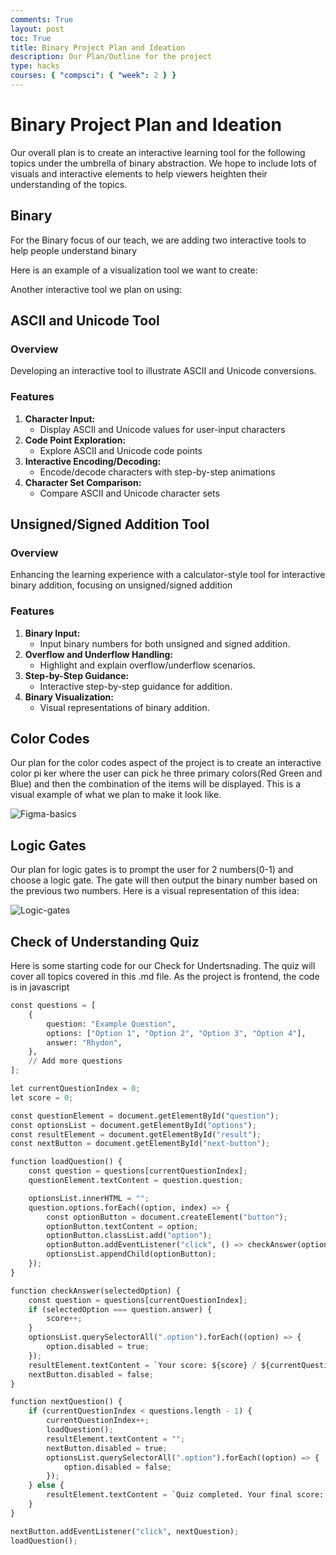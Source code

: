 ```yaml
---
comments: True
layout: post
toc: True
title: Binary Project Plan and Ideation
description: Our Plan/Outline for the project
type: hacks
courses: { "compsci": { "week": 2 } }
---
```


# Binary Project Plan and Ideation

Our overall plan is to create an interactive learning tool for the following topics under the umbrella of binary abstraction. We hope to include lots of visuals and interactive elements to help viewers heighten their understanding of the topics.

## Binary
For the Binary focus of our teach, we are adding two interactive tools to help people understand binary 

Here is an example of a visualization tool we want to create:

<!-- Binary Lightbulb Picture-->

Another interactive tool we plan on using:

<!-- Second Tool Picture -->


## ASCII and Unicode Tool

### Overview
Developing an interactive tool to illustrate ASCII and Unicode conversions.

### Features
1. **Character Input:**
   - Display ASCII and Unicode values for user-input characters
2. **Code Point Exploration:**
   - Explore ASCII and Unicode code points
3. **Interactive Encoding/Decoding:**
   - Encode/decode characters with step-by-step animations
4. **Character Set Comparison:**
   - Compare ASCII and Unicode character sets

<!-- pic -->

## Unsigned/Signed Addition Tool

### Overview
Enhancing the learning experience with a calculator-style tool for interactive binary addition, focusing on unsigned/signed addition

### Features
1. **Binary Input:**
   - Input binary numbers for both unsigned and signed addition.
2. **Overflow and Underflow Handling:**
   - Highlight and explain overflow/underflow scenarios.
3. **Step-by-Step Guidance:**
   - Interactive step-by-step guidance for addition.
4. **Binary Visualization:**
   - Visual representations of binary addition.

<!-- pic -->



## Color Codes

Our plan for the color codes aspect of the project is to create an interactive color pi
ker where the user can pick
he three primary colors(Red Green and Blue) and then the combination of the items will be displayed. This is a visual example of what we plan to make it look like.

<img src="https://i.ibb.co/PxM0rXY/Figma-basics.png" alt="Figma-basics">

## Logic Gates
Our plan for logic gates is to prompt the user for 2 numbers(0-1) and choose a logic gate. The gate will then output the binary number based on the previous two numbers. Here is a visual representation of this idea:

<img src="https://i.ibb.co/vPV4dKr/Screenshot-2023-11-15-at-10-38-24-AM.png" alt="Logic-gates">



## Check of Understanding Quiz

Here is some starting code for our Check for Undertsnading. The quiz will cover all topics covered in this .md file. As the project is frontend, the code is in javascript

```python
const questions = [
    {
        question: "Example Question",
        options: ["Option 1", "Option 2", "Option 3", "Option 4"],
        answer: "Rhydon",
    },
    // Add more questions
];

let currentQuestionIndex = 0;
let score = 0;

const questionElement = document.getElementById("question");
const optionsList = document.getElementById("options");
const resultElement = document.getElementById("result");
const nextButton = document.getElementById("next-button");

function loadQuestion() {
    const question = questions[currentQuestionIndex];
    questionElement.textContent = question.question;

    optionsList.innerHTML = "";
    question.options.forEach((option, index) => {
        const optionButton = document.createElement("button");
        optionButton.textContent = option;
        optionButton.classList.add("option");
        optionButton.addEventListener("click", () => checkAnswer(option));
        optionsList.appendChild(optionButton);
    });
}

function checkAnswer(selectedOption) {
    const question = questions[currentQuestionIndex];
    if (selectedOption === question.answer) {
        score++;
    }
    optionsList.querySelectorAll(".option").forEach((option) => {
        option.disabled = true;
    });
    resultElement.textContent = `Your score: ${score} / ${currentQuestionIndex + 1}`;
    nextButton.disabled = false;
}

function nextQuestion() {
    if (currentQuestionIndex < questions.length - 1) {
        currentQuestionIndex++;
        loadQuestion();
        resultElement.textContent = "";
        nextButton.disabled = true;
        optionsList.querySelectorAll(".option").forEach((option) => {
            option.disabled = false;
        });
    } else {
        resultElement.textContent = `Quiz completed. Your final score: ${score} / ${questions.length}`;
    }
}

nextButton.addEventListener("click", nextQuestion);
loadQuestion();
```